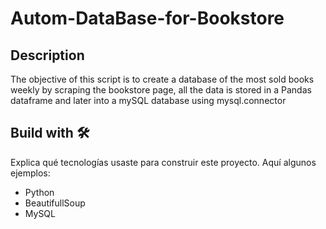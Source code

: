 # Autom-DataBase-for-Bookstore


## Description

The objective of this script is to create a database of the most sold books weekly by scraping the bookstore page, all the data is stored in a Pandas dataframe and later into a mySQL database using mysql.connector


## Build with 🛠️

Explica qué tecnologías usaste para construir este proyecto. Aquí algunos ejemplos:

- Python
- BeautifullSoup
- MySQL


